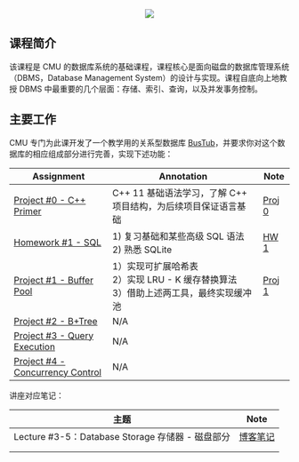 <div align=center>
<img src="https://cdn.jsdelivr.net/gh/Love-OverFlow/notesImage/img/202305201432926.jpg">
</div>

## 课程简介

该课程是 CMU 的数据库系统的基础课程，课程核心是面向磁盘的数据库管理系统（DBMS，Database Management System）的设计与实现。课程自底向上地教授 DBMS 中最重要的几个层面：存储、索引、查询，以及并发事务控制。



## 主要工作

CMU 专门为此课开发了一个教学用的关系型数据库 [BusTub](https://github.com/cmu-db/bustub)，并要求你对这个数据库的相应组成部分进行完善，实现下述功能：

| Assignment                                                   | Annotation                                                   | Note             |
| ------------------------------------------------------------ | ------------------------------------------------------------ | ------------------------ |
| [Project #0 - C++ Primer](https://15445.courses.cs.cmu.edu/fall2022/project0/) | C++ 11 基础语法学习，了解 C++ 项目结构，为后续项目保证语言基础 | [Proj 0](https://notion-blog-akhqk0hp5-love-overflow.vercel.app/cmu15-445-p0) |
| [Homework #1 - SQL](https://15445.courses.cs.cmu.edu/fall2022/homework1/) | 1) 复习基础和某些高级 SQL 语法<br />2) 熟悉 SQLite           | [HW 1](https://notion-blog-akhqk0hp5-love-overflow.vercel.app/cmu15-445-hw1) |
| [Project #1 - Buffer Pool](https://15445.courses.cs.cmu.edu/fall2022/project1/) | 1）实现可扩展哈希表<br />2）实现 LRU - K 缓存替换算法<br />3）借助上述两工具，最终实现缓冲池 | [Proj 1](https://notion-blog-akhqk0hp5-love-overflow.vercel.app/cmu15-445-p1) |
| [Project #2 - B+Tree](https://15445.courses.cs.cmu.edu/fall2022/project2/) | N/A                                                          |                          |
| [Project #3 - Query Execution](https://15445.courses.cs.cmu.edu/fall2022/project3/) | N/A                                                          |                          |
| [Project #4 - Concurrency Control](https://15445.courses.cs.cmu.edu/fall2022/project4/) | N/A                                                          |                          |

讲座对应笔记：

| 主题                                             | Note                                                         |
| ------------------------------------------------ | ------------------------------------------------------------ |
| Lecture #3-5：Database Storage 存储器 - 磁盘部分 | [博客笔记](https://notion-blog-akhqk0hp5-love-overflow.vercel.app/cmu15-445-lec3-5) |
|                                                  |                                                              |
|                                                  |                                                              |

